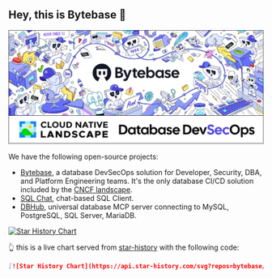 ## Hey, this is Bytebase 👋

![Database DevSecOps](https://raw.githubusercontent.com/bytebase/bytebase/main/docs/assets/banner.webp)

We have the following open-source projects:

- [Bytebase](https://bytebase.com), a database DevSecOps solution for Developer, Security, DBA, and Platform Engineering teams. It's the only database CI/CD solution included by the [CNCF landscape](https://landscape.cncf.io/?selected=bytebase).
- [SQL Chat](https://sqlchat.ai), chat-based SQL Client.
- [DBHub](https://github.com/bytebase/dbhub/), universal database MCP server connecting to MySQL, PostgreSQL, SQL Server, MariaDB.

[![Star History Chart](https://api.star-history.com/svg?repos=bytebase/bytebase,sqlchat/sqlchat,bytebase/dbhub&type=Date)](https://www.star-history.com/#bytebase/bytebase&sqlchat/sqlchat&bytebase/dbhub&Date)

👆 this is a live chart served from [star-history](https://star-history.com) with the following code:

```markdown
[![Star History Chart](https://api.star-history.com/svg?repos=bytebase/bytebase,bytebase/dbcost,sqlchat/sqlchat&type=Date)](https://star-history.com/#bytebase/bytebase&bytebase/dbcost&sqlchat/sqlchat&Date)
```
